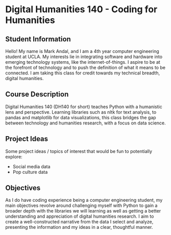 # Digital Humanities 140 - Coding for Humanities
## Student Information
Hello! My name is Mark Andal, and I am a 4th year computer engineering student at UCLA. My interests lie in integrating software and hardware into emerging technology systems, like the internet-of-things. I aspire to be at the forefront of technology and to push the definition of what it means to be connected.
I am taking this class for credit towards my technical breadth, digital humanities.

## Course Description
Digital Humanities 140 (DH140 for short) teaches Python with a humanistic lens and perspective. Learning libraries such as nltk for text analysis, to pandas and matplotlib for data visualizations, this class bridges the gap between technology and humanities research, with a focus on data science.

## Project Ideas
Some project ideas / topics of interest that would be fun to potentially explore:
* Social media data
* Pop culture data

## Objectives
As I do have coding experience being a computer engineering student, my main objectives revolve around challenging myself with Python to gain a broader depth with the libraries we will learning as well as getting a better understanding and appreciation of digital humanities research. I aim to create a well-constructed narrative from the data I select and analyze, presenting the information and my ideas in a clear, thoughtful manner.
